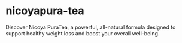 # nicoyapura-tea
Discover Nicoya PuraTea, a powerful, all-natural formula designed to support healthy weight loss and boost your overall well-being.
